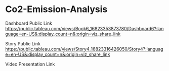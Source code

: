 # Co2-Emission-Analysis

Dashboard Public Link        https://public.tableau.com/views/Book6_16823353873780/Dashboard6?:language=en-US&:display_count=n&:origin=viz_share_link 

Story Public Link            https://public.tableau.com/views/Story4_16823316426050/Story4?:language=en-US&:display_count=n&:origin=viz_share_link

Video Presentation Link
